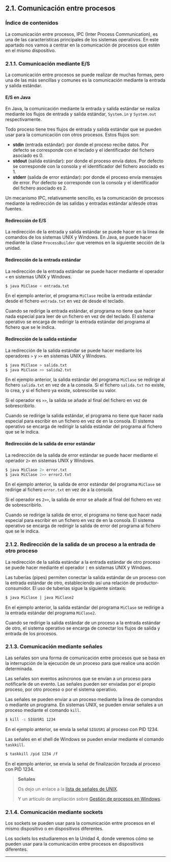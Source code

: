 ## 2.1. Comunicación entre procesos

### Índice de contenidos

La comunicación entre procesos, IPC (Inter Process Communication), es una de las características principales de los sistemas operativos. En este apartado nos vamos a centrar en la comunicación de procesos que estén en el mismo dispositivo.

### 2.1.1. Comunicación mediante E/S

La comunicación entre procesos se puede realizar de muchas formas, pero una de las más sencillas y comunes es la comunicación mediante la entrada y salida estándar.

#### E/S en Java

En Java, la comunicación mediante la entrada y salida estándar se realiza mediante los flujos de entrada y salida estándar, `System.in` y `System.out` respectivamente.

Todo proceso tiene tres flujos de entrada y salida estándar que se pueden usar para la comunicación con otros procesos. Estos flujos son:

- **stdin** (entrada estándar): por donde el proceso recibe datos. Por defecto se corresponde con el teclado y el identificador del fichero asociado es 0.
- **stdout** (salida estándar): por donde el proceso envía datos. Por defecto se corresponde con la consola y el identificador del fichero asociado es 1.
- **stderr** (salida de error estándar): por donde el proceso envía mensajes de error. Por defecto se corresponde con la consola y el identificador del fichero asociado es 2.

Un mecanismo IPC, relativamente sencillo, es la comunicación de procesos mediante la redirección de las salidas y entradas estándar a/desde otras fuentes.

#### Redirección de E/S

La redirección de la entrada y salida estándar se puede hacer en la línea de comandos de los sistemas UNIX y Windows. En Java, se puede hacer mediante la clase `ProcessBuilder` que veremos en la siguiente sección de la unidad.

#### Redirección de la entrada estándar

La redirección de la entrada estándar se puede hacer mediante el operador `<` en sistemas UNIX y Windows.

```bash
$ java MiClase < entrada.txt
```

En el ejemplo anterior, el programa `MiClase` recibe la entrada estándar desde el fichero `entrada.txt` en vez de desde el teclado.

Cuando se redirige la entrada estándar, el programa no tiene que hacer nada especial para leer de un fichero en vez de del teclado. El sistema operativo se encarga de redirigir la entrada estándar del programa al fichero que se le indica.

#### Redirección de la salida estándar

La redirección de la salida estándar se puede hacer mediante los operadores `>` y `>>` en sistemas UNIX y Windows.

```bash
$ java MiClase > salida.txt
$ java MiClase >> salida2.txt
```

En el ejemplo anterior, la salida estándar del programa `MiClase` se redirige al fichero `salida.txt` en vez de a la consola. Si el fichero `salida.txt` no existe, lo crea, y si el fichero ya existe, sobrescribe su valor.

Si el operador es `>>`, la salida se añade al final del fichero en vez de sobrescribirlo.

Cuando se redirige la salida estándar, el programa no tiene que hacer nada especial para escribir en un fichero en vez de en la consola. El sistema operativo se encarga de redirigir la salida estándar del programa al fichero que se le indica.

#### Redirección de la salida de error estándar

La redirección de la salida de error estándar se puede hacer mediante el operador `2>` en sistemas UNIX y Windows.

```bash
$ java MiClase 2> error.txt
$ java MiClase 2>> error2.txt
```

En el ejemplo anterior, la salida de error estándar del programa `MiClase` se redirige al fichero `error.txt` en vez de a la consola.

Si el operador es `2>>`, la salida de error se añade al final del fichero en vez de sobrescribirlo.

Cuando se redirige la salida de error, el programa no tiene que hacer nada especial para escribir en un fichero en vez de en la consola. El sistema operativo se encarga de redirigir la salida de error del programa al fichero que se le indica.

### 2.1.2. Redirección de la salida de un proceso a la entrada de otro proceso

La redirección de la salida estándar a la entrada estándar de otro proceso se puede hacer mediante el operador `|` en sistemas UNIX y Windows.

Las tuberías (pipes) permiten conectar la salida estándar de un proceso con la entrada estándar de otro, estableciendo así una relación de productor-consumidor. El uso de tuberías sigue la siguiente sintaxis:

```bash
$ java MiClase | java MiClase2
```

En el ejemplo anterior, la salida estándar del programa `MiClase` se redirige a la entrada estándar del programa `MiClase2`.

Cuando se redirige la salida estándar de un proceso a la entrada estándar de otro, el sistema operativo se encarga de conectar los flujos de salida y entrada de los procesos.

### 2.1.3. Comunicación mediante señales

Las señales son una forma de comunicación entre procesos que se basa en la interrupción de la ejecución de un proceso para que realice una acción determinada.

Las señales son eventos asíncronos que se envían a un proceso para notificarle de un evento. Las señales pueden ser enviadas por el propio proceso, por otro proceso o por el sistema operativo.

Las señales se pueden enviar a un proceso mediante la línea de comandos o mediante un programa. En sistemas UNIX, se pueden enviar señales a un proceso mediante el comando `kill`.

```bash
$ kill -s SIGUSR1 1234
```

En el ejemplo anterior, se envía la señal `SIGUSR1` al proceso con PID 1234.

Las señales en el shell de Windows se pueden enviar mediante el comando `taskkill`.

```bash
$ taskkill /pid 1234 /f
```

En el ejemplo anterior, se envía la señal de finalización forzada al proceso con PID 1234.

> **Señales**
>
> Os dejo un enlace a la [lista de señales de UNIX](<https://en.wikipedia.org/wiki/Signal_(IPC)>).
>
> Y un artículo de ampliación sobre [Gestión de procesos en Windows](https://docs.microsoft.com/en-us/windows/win32/procthread/processes-and-threads).

### 2.1.4. Comunicación mediante sockets

Los sockets se pueden usar para la comunicación entre procesos en el mismo dispositivo o en dispositivos diferentes.

Los sockets los estudiaremos en la Unidad 4, donde veremos cómo se pueden usar para la comunicación entre procesos en dispositivos diferentes.

---

